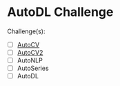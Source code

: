 # AutoDL Challenge

Challenge(s):
- [ ] [AutoCV](https://autodl.lri.fr/competitions/118)
- [ ] [AutoCV2](https://autodl.lri.fr/competitions/146)
- [ ] AutoNLP
- [ ] AutoSeries
- [ ] AutoDL
